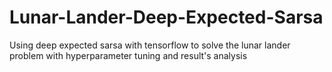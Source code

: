 # Lunar-Lander-Deep-Expected-Sarsa
Using deep expected sarsa with tensorflow to solve the lunar lander problem with hyperparameter tuning and result's analysis
